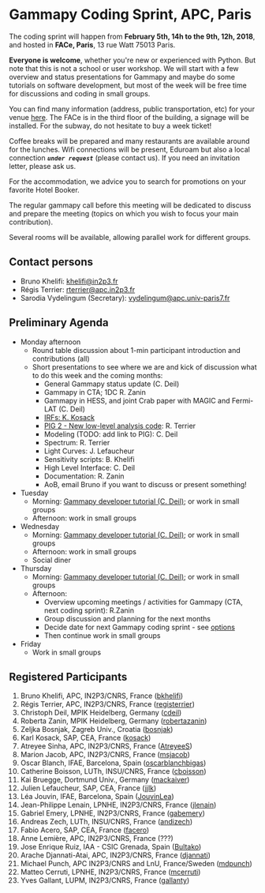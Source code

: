 # Gammapy Coding Sprint, APC, Paris

The coding sprint will happen from **February 5th, 14h to the 9th, 12h, 2018**, and hosted in **FACe, Paris**, 13 rue Watt 75013 Paris.

**Everyone is welcome**, whether you're new or experienced with Python. But note that this is not a school or user workshop. We will start with a few overview and status presentations for Gammapy and maybe do some tutorials on software development, but most of the week will be free time for discussions and coding in small groups.

You can find many information (address, public transportation, etc) for your venue [here](http://www.apc.univ-paris7.fr/FACe/en/directions). The FACe is in the third floor of the building, a signage will be installed. For the subway, do not hesitate to buy a week ticket!

Coffee breaks will be prepared and many restaurants are available around for the lunches. Wifi connections will be present, Eduroam but also a local connection _**`under request`**_ (please contact us). If you need an invitation letter, please ask us.

For the accommodation, we advice you to search for promotions on your favorite Hotel Booker.

The regular gammapy call before this meeting will be dedicated to discuss and prepare the meeting (topics on which you wish to focus your main contribution).

Several rooms will be available, allowing parallel work for different groups.

## Contact persons

* Bruno Khelifi: [khelifi@in2p3.fr](mailto:khelifi@in2p3.fr)
* Régis Terrier: [rterrier@apc.in2p3.fr](mailto:rterrier@apc.in2p3.fr)
* Sarodia Vydelingum (Secretary): [vydelingum@apc.univ-paris7.fr](mailto:vydelingum@apc.univ-paris7.fr)

## Preliminary Agenda
* Monday afternoon
  * Round table discussion about 1-min participant introduction and contributions (all)
  * Short presentations to see where we are and kick of discussion what to do this week and the coming months:
    * General Gammapy status update (C. Deil)
    * Gammapy in CTA; 1DC R. Zanin
    * Gammapy in HESS, and joint Crab paper with MAGIC and Fermi-LAT (C. Deil)
    * [IRFs: K. Kosack](./kosack_IRFs.pdf)
    * [PIG 2 - New low-level analysis code](https://github.com/gammapy/gammapy/pull/1277): R. Terrier
    * Modeling (TODO: add link to PIG): C. Deil
    * Spectrum: R. Terrier
    * Light Curves: J. Lefaucheur
    * Sensitivity scripts: B. Khelifi
    * High Level Interface: C. Deil
    * Documentation: R. Zanin
    * AoB, email Bruno if you want to discuss or present something!
* Tuesday
  * Morning: [Gammapy developer tutorial (C. Deil)](https://github.com/gammapy/gammapy-dev-tutorial); or work in small groups
  * Afternoon: work in small groups
* Wednesday
  * Morning: [Gammapy developer tutorial (C. Deil)](https://github.com/gammapy/gammapy-dev-tutorial); or work in small groups
  * Afternoon: work in small groups
  * Social diner
* Thursday 
  * Morning: [Gammapy developer tutorial (C. Deil)](https://github.com/gammapy/gammapy-dev-tutorial); or work in small groups
  * Afternoon:
    * Overview upcoming meetings / activities for Gammapy (CTA, next coding sprint): R.Zanin
    * Group discussion and planning for the next months
    * Decide date for next Gammapy coding sprint - see [options](https://goo.gl/forms/493orc8xrkg1QQYK2)
    * Then continue work in small groups
* Friday
  * Work in small groups
  
## Registered Participants

1. Bruno Khelifi, APC, IN2P3/CNRS, France ([bkhelifi](https://github.com/bkhelifi))
1. Régis Terrier, APC, IN2P3/CNRS, France ([registerrier](https://github.com/registerrier))
1. Christoph Deil, MPIK Heidelberg, Germany ([cdeil](https://github.com/cdeil))
1. Roberta Zanin, MPIK Heidelberg, Germany ([robertazanin](https://github.com/robertazanin))
1. Zeljka Bosnjak, Zagreb Univ., Croatia ([bosnjak](https://github.com/bosnjak))
1. Karl Kosack, SAP, CEA, France ([kosack](https://github.com/kosack))
1. Atreyee Sinha, APC, IN2P3/CNRS, France ([AtreyeeS](https://github.com/AtreyeeS))
1. Marion Jacob, APC, IN2P3/CNRS, France ([msjacob](https://github.com/msjacob))
1. Oscar Blanch, IFAE, Barcelona, Spain ([oscarblanchbigas](https://github.com/oscarblanchbigas))
1. Catherine Boisson, LUTh, INSU/CNRS, France ([cboisson](https://github.com/cboisson))
1. Kai Bruegge, Dortmund Univ., Germany ([mackaiver](https://github.com/mackaiver))
1. Julien Lefaucheur, SAP, CEA, France ([jjlk](https://github.com/jjlk))
1. Léa Jouvin, IFAE, Barcelona, Spain ([JouvinLea](https://github.com/JouvinLea))
1. Jean-Philippe Lenain, LPNHE, IN2P3/CNRS, France ([jlenain](https://github.com/jlenain))
1. Gabriel Emery, LPNHE, IN2P3/CNRS, France ([gabemery](https://github.com/gabemery))
1. Andreas Zech, LUTh, INSU/CNRS, France ([andizech](https://github.com/andizech))
1. Fabio Acero, SAP, CEA, France ([facero](https://github.com/facero))
1. Anne Lemière, APC, IN2P3/CNRS, France (???)
1. Jose Enrique Ruiz, IAA - CSIC Grenada, Spain ([Bultako](https://github.com/Bultako))
1. Arache Djannati-Atai, APC, IN2P3/CNRS, France ([djannati](https://github.com/djannati))
1. Michael Punch, APC IN2P3/CNRS and LnU, France/Sweden ([mdpunch](https://github.com/mdpunch))
1. Matteo Cerruti, LPNHE, IN2P3/CNRS, France ([mcerruti](https://github.com/mcerruti))
1. Yves Gallant, LUPM, IN2P3/CNRS, France ([gallanty](https://github.com/gallanty))
